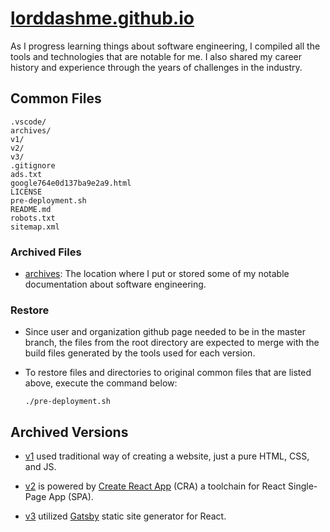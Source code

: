 # [lorddashme.github.io](https://lorddashme.github.io/)

As I progress learning things about software engineering, I compiled all the tools and technologies that are notable for me.
I also shared my career history and experience through the years of challenges in the industry.

## Common Files

```text
.vscode/
archives/
v1/
v2/
v3/
.gitignore
ads.txt
google764e0d137ba9e2a9.html
LICENSE
pre-deployment.sh
README.md
robots.txt
sitemap.xml
```

### Archived Files

- [archives](archives/): The location where I put or stored some of my notable documentation about software engineering.

### Restore

- Since user and organization github page needed to be in the master branch, the files from the root directory are expected to merge with the build files generated by the tools used for each version.

- To restore files and directories to original common files that are listed above, execute the command below:

  ```text
  ./pre-deployment.sh
  ```

## Archived Versions

- [v1](v1/) used traditional way of creating a website, just a pure HTML, CSS, and JS.

- [v2](v2/) is powered by [Create React App](https://create-react-app.dev/) (CRA) a toolchain for React Single-Page App (SPA).

- [v3](v3/) utilized [Gatsby](https://www.gatsbyjs.org/) static site generator for React.
